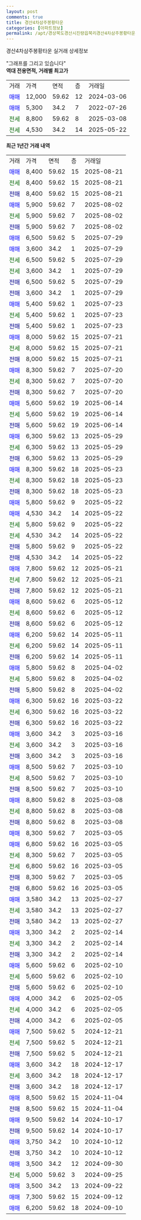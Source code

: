 ```yaml
---
layout: post
comments: true
title: 경산4차삼주봉황타운
categories: [아파트정보]
permalink: /apt/경상북도경산시진량읍북리경산4차삼주봉황타운
---
```


경산4차삼주봉황타운 실거래 상세정보

<script type="text/javascript">
  google.charts.load('current', {'packages':['line', 'corechart']});
  google.charts.setOnLoadCallback(drawChart);

  function drawChart() {
    var data = new google.visualization.DataTable();
    data.addColumn('date', '거래일');
    data.addColumn('number', "매매");
    data.addColumn('number', "전세");
    data.addColumn('number', "전매");

    data.addRows([[new Date(Date.parse("2025-08-21")), 8400, null, null], [new Date(Date.parse("2025-08-21")), null, 8400, null], [new Date(Date.parse("2025-08-21")), null, null, 8400], [new Date(Date.parse("2025-08-02")), 5900, null, null], [new Date(Date.parse("2025-08-02")), null, 5900, null], [new Date(Date.parse("2025-08-02")), null, null, 5900], [new Date(Date.parse("2025-07-29")), 6500, null, null], [new Date(Date.parse("2025-07-29")), 3600, null, null], [new Date(Date.parse("2025-07-29")), null, 6500, null], [new Date(Date.parse("2025-07-29")), null, 3600, null], [new Date(Date.parse("2025-07-29")), null, null, 6500], [new Date(Date.parse("2025-07-29")), null, null, 3600], [new Date(Date.parse("2025-07-23")), 5400, null, null], [new Date(Date.parse("2025-07-23")), null, 5400, null], [new Date(Date.parse("2025-07-23")), null, null, 5400], [new Date(Date.parse("2025-07-21")), 8000, null, null], [new Date(Date.parse("2025-07-21")), null, 8000, null], [new Date(Date.parse("2025-07-21")), null, null, 8000], [new Date(Date.parse("2025-07-20")), 8300, null, null], [new Date(Date.parse("2025-07-20")), null, 8300, null], [new Date(Date.parse("2025-07-20")), null, null, 8300], [new Date(Date.parse("2025-06-14")), 5600, null, null], [new Date(Date.parse("2025-06-14")), null, 5600, null], [new Date(Date.parse("2025-06-14")), null, null, 5600], [new Date(Date.parse("2025-05-29")), 6300, null, null], [new Date(Date.parse("2025-05-29")), null, 6300, null], [new Date(Date.parse("2025-05-29")), null, null, 6300], [new Date(Date.parse("2025-05-23")), 8300, null, null], [new Date(Date.parse("2025-05-23")), null, 8300, null], [new Date(Date.parse("2025-05-23")), null, null, 8300], [new Date(Date.parse("2025-05-22")), 5800, null, null], [new Date(Date.parse("2025-05-22")), 4530, null, null], [new Date(Date.parse("2025-05-22")), null, 5800, null], [new Date(Date.parse("2025-05-22")), null, 4530, null], [new Date(Date.parse("2025-05-22")), null, null, 5800], [new Date(Date.parse("2025-05-22")), null, null, 4530], [new Date(Date.parse("2025-05-21")), 7800, null, null], [new Date(Date.parse("2025-05-21")), null, 7800, null], [new Date(Date.parse("2025-05-21")), null, null, 7800], [new Date(Date.parse("2025-05-12")), 8600, null, null], [new Date(Date.parse("2025-05-12")), null, 8600, null], [new Date(Date.parse("2025-05-12")), null, null, 8600], [new Date(Date.parse("2025-05-11")), 6200, null, null], [new Date(Date.parse("2025-05-11")), null, 6200, null], [new Date(Date.parse("2025-05-11")), null, null, 6200], [new Date(Date.parse("2025-04-02")), 5800, null, null], [new Date(Date.parse("2025-04-02")), null, 5800, null], [new Date(Date.parse("2025-04-02")), null, null, 5800], [new Date(Date.parse("2025-03-22")), 6300, null, null], [new Date(Date.parse("2025-03-22")), null, 6300, null], [new Date(Date.parse("2025-03-22")), null, null, 6300], [new Date(Date.parse("2025-03-16")), 3600, null, null], [new Date(Date.parse("2025-03-16")), null, 3600, null], [new Date(Date.parse("2025-03-16")), null, null, 3600], [new Date(Date.parse("2025-03-10")), 8500, null, null], [new Date(Date.parse("2025-03-10")), null, 8500, null], [new Date(Date.parse("2025-03-10")), null, null, 8500], [new Date(Date.parse("2025-03-08")), 8800, null, null], [new Date(Date.parse("2025-03-08")), null, 8800, null], [new Date(Date.parse("2025-03-08")), null, null, 8800], [new Date(Date.parse("2025-03-05")), 8300, null, null], [new Date(Date.parse("2025-03-05")), 6800, null, null], [new Date(Date.parse("2025-03-05")), null, 8300, null], [new Date(Date.parse("2025-03-05")), null, 6800, null], [new Date(Date.parse("2025-03-05")), null, null, 8300], [new Date(Date.parse("2025-03-05")), null, null, 6800], [new Date(Date.parse("2025-02-27")), 3580, null, null], [new Date(Date.parse("2025-02-27")), null, 3580, null], [new Date(Date.parse("2025-02-27")), null, null, 3580], [new Date(Date.parse("2025-02-14")), 3300, null, null], [new Date(Date.parse("2025-02-14")), null, 3300, null], [new Date(Date.parse("2025-02-14")), null, null, 3300], [new Date(Date.parse("2025-02-10")), 5600, null, null], [new Date(Date.parse("2025-02-10")), null, 5600, null], [new Date(Date.parse("2025-02-10")), null, null, 5600], [new Date(Date.parse("2025-02-05")), 4000, null, null], [new Date(Date.parse("2025-02-05")), null, 4000, null], [new Date(Date.parse("2025-02-05")), null, null, 4000], [new Date(Date.parse("2024-12-21")), 7500, null, null], [new Date(Date.parse("2024-12-21")), null, 7500, null], [new Date(Date.parse("2024-12-21")), null, null, 7500], [new Date(Date.parse("2024-12-17")), 3600, null, null], [new Date(Date.parse("2024-12-17")), null, 3600, null], [new Date(Date.parse("2024-12-17")), null, null, 3600], [new Date(Date.parse("2024-11-04")), 8500, null, null], [new Date(Date.parse("2024-11-04")), null, null, 8500], [new Date(Date.parse("2024-10-17")), 9500, null, null], [new Date(Date.parse("2024-10-17")), null, null, 9500], [new Date(Date.parse("2024-10-12")), 3750, null, null], [new Date(Date.parse("2024-10-12")), null, null, 3750], [new Date(Date.parse("2024-09-30")), 3500, null, null], [new Date(Date.parse("2024-09-25")), null, 5000, null], [new Date(Date.parse("2024-09-22")), 3500, null, null], [new Date(Date.parse("2024-09-12")), 7300, null, null], [new Date(Date.parse("2024-09-10")), 6200, null, null]]);

    var options = {
      hAxis: {
        format: 'yyyy/MM/dd'
      },    
      lineWidth: 0,
      pointsVisible: true,    
      title: '최근 1년간 유형별 실거래가 분포',
      legend: { position: 'bottom' }
    };

    var formatter = new google.visualization.NumberFormat({pattern:'###,###'} );
    formatter.format(data, 1);
    formatter.format(data, 2);
    
    setTimeout(function() {
        var chart = new google.visualization.LineChart(document.getElementById('columnchart_material'));
        chart.draw(data, (options));
        document.getElementById('loading').style.display = 'none';
    }, 200);
  }
</script>


<div id="loading" style="z-index:20; display: block; margin-left: 0px">"그래프를 그리고 있습니다"</div>
<div id="columnchart_material" style="width: 95%; margin-left: 0px; display: block"></div>
<!-- contents start -->
<b>역대 전용면적, 거래별 최고가</b>
<table class="sortable">
    <tr>
      <td>거래</td>
      <td>가격</td>
      <td>면적</td>
      <td>층</td>
      <td>거래일</td>
    </tr>
        <tr>
          <td><a style="color: blue">매매</a></td>
          <td>12,000</td>
          <td>59.62</td>
          <td>12</td>
          <td>2024-03-06</td>
        </tr>            <tr>
          <td><a style="color: blue">매매</a></td>
          <td>5,300</td>
          <td>34.2</td>
          <td>7</td>
          <td>2022-07-26</td>
        </tr>        
        <tr>
              <td><a style="color: darkgreen">전세</a></td>
              <td>8,800</td>
              <td>59.62</td>
              <td>8</td>
              <td>2025-03-08</td>
            </tr>            <tr>
              <td><a style="color: darkgreen">전세</a></td>
              <td>4,530</td>
              <td>34.2</td>
              <td>14</td>
              <td>2025-05-22</td>
            </tr>        
    
</table>

<b>최근 1년간 거래 내역</b>

<table class="sortable">
    <tr>
      <td>거래</td>
      <td>가격</td>
      <td>면적</td>
      <td>층</td>
      <td>거래일</td>
    </tr>
    <tr>
      <td><a style="color: blue">매매</a></td>
      <td>8,400</td>
      <td>59.62</td>
      <td>15</td>
      <td>2025-08-21</td>
    </tr>          <tr>
      <td><a style="color: darkgreen">전세</a></td>
      <td>8,400</td>
      <td>59.62</td>
      <td>15</td>
      <td>2025-08-21</td>
    </tr>          <tr>
      <td><a style="color: darkblue">전매</a></td>
      <td>8,400</td>
      <td>59.62</td>
      <td>15</td>
      <td>2025-08-21</td>
    </tr>          <tr>
      <td><a style="color: blue">매매</a></td>
      <td>5,900</td>
      <td>59.62</td>
      <td>7</td>
      <td>2025-08-02</td>
    </tr>          <tr>
      <td><a style="color: darkgreen">전세</a></td>
      <td>5,900</td>
      <td>59.62</td>
      <td>7</td>
      <td>2025-08-02</td>
    </tr>          <tr>
      <td><a style="color: darkblue">전매</a></td>
      <td>5,900</td>
      <td>59.62</td>
      <td>7</td>
      <td>2025-08-02</td>
    </tr>          <tr>
      <td><a style="color: blue">매매</a></td>
      <td>6,500</td>
      <td>59.62</td>
      <td>5</td>
      <td>2025-07-29</td>
    </tr>          <tr>
      <td><a style="color: blue">매매</a></td>
      <td>3,600</td>
      <td>34.2</td>
      <td>1</td>
      <td>2025-07-29</td>
    </tr>          <tr>
      <td><a style="color: darkgreen">전세</a></td>
      <td>6,500</td>
      <td>59.62</td>
      <td>5</td>
      <td>2025-07-29</td>
    </tr>          <tr>
      <td><a style="color: darkgreen">전세</a></td>
      <td>3,600</td>
      <td>34.2</td>
      <td>1</td>
      <td>2025-07-29</td>
    </tr>          <tr>
      <td><a style="color: darkblue">전매</a></td>
      <td>6,500</td>
      <td>59.62</td>
      <td>5</td>
      <td>2025-07-29</td>
    </tr>          <tr>
      <td><a style="color: darkblue">전매</a></td>
      <td>3,600</td>
      <td>34.2</td>
      <td>1</td>
      <td>2025-07-29</td>
    </tr>          <tr>
      <td><a style="color: blue">매매</a></td>
      <td>5,400</td>
      <td>59.62</td>
      <td>1</td>
      <td>2025-07-23</td>
    </tr>          <tr>
      <td><a style="color: darkgreen">전세</a></td>
      <td>5,400</td>
      <td>59.62</td>
      <td>1</td>
      <td>2025-07-23</td>
    </tr>          <tr>
      <td><a style="color: darkblue">전매</a></td>
      <td>5,400</td>
      <td>59.62</td>
      <td>1</td>
      <td>2025-07-23</td>
    </tr>          <tr>
      <td><a style="color: blue">매매</a></td>
      <td>8,000</td>
      <td>59.62</td>
      <td>15</td>
      <td>2025-07-21</td>
    </tr>          <tr>
      <td><a style="color: darkgreen">전세</a></td>
      <td>8,000</td>
      <td>59.62</td>
      <td>15</td>
      <td>2025-07-21</td>
    </tr>          <tr>
      <td><a style="color: darkblue">전매</a></td>
      <td>8,000</td>
      <td>59.62</td>
      <td>15</td>
      <td>2025-07-21</td>
    </tr>          <tr>
      <td><a style="color: blue">매매</a></td>
      <td>8,300</td>
      <td>59.62</td>
      <td>7</td>
      <td>2025-07-20</td>
    </tr>          <tr>
      <td><a style="color: darkgreen">전세</a></td>
      <td>8,300</td>
      <td>59.62</td>
      <td>7</td>
      <td>2025-07-20</td>
    </tr>          <tr>
      <td><a style="color: darkblue">전매</a></td>
      <td>8,300</td>
      <td>59.62</td>
      <td>7</td>
      <td>2025-07-20</td>
    </tr>          <tr>
      <td><a style="color: blue">매매</a></td>
      <td>5,600</td>
      <td>59.62</td>
      <td>19</td>
      <td>2025-06-14</td>
    </tr>          <tr>
      <td><a style="color: darkgreen">전세</a></td>
      <td>5,600</td>
      <td>59.62</td>
      <td>19</td>
      <td>2025-06-14</td>
    </tr>          <tr>
      <td><a style="color: darkblue">전매</a></td>
      <td>5,600</td>
      <td>59.62</td>
      <td>19</td>
      <td>2025-06-14</td>
    </tr>          <tr>
      <td><a style="color: blue">매매</a></td>
      <td>6,300</td>
      <td>59.62</td>
      <td>13</td>
      <td>2025-05-29</td>
    </tr>          <tr>
      <td><a style="color: darkgreen">전세</a></td>
      <td>6,300</td>
      <td>59.62</td>
      <td>13</td>
      <td>2025-05-29</td>
    </tr>          <tr>
      <td><a style="color: darkblue">전매</a></td>
      <td>6,300</td>
      <td>59.62</td>
      <td>13</td>
      <td>2025-05-29</td>
    </tr>          <tr>
      <td><a style="color: blue">매매</a></td>
      <td>8,300</td>
      <td>59.62</td>
      <td>18</td>
      <td>2025-05-23</td>
    </tr>          <tr>
      <td><a style="color: darkgreen">전세</a></td>
      <td>8,300</td>
      <td>59.62</td>
      <td>18</td>
      <td>2025-05-23</td>
    </tr>          <tr>
      <td><a style="color: darkblue">전매</a></td>
      <td>8,300</td>
      <td>59.62</td>
      <td>18</td>
      <td>2025-05-23</td>
    </tr>          <tr>
      <td><a style="color: blue">매매</a></td>
      <td>5,800</td>
      <td>59.62</td>
      <td>9</td>
      <td>2025-05-22</td>
    </tr>          <tr>
      <td><a style="color: blue">매매</a></td>
      <td>4,530</td>
      <td>34.2</td>
      <td>14</td>
      <td>2025-05-22</td>
    </tr>          <tr>
      <td><a style="color: darkgreen">전세</a></td>
      <td>5,800</td>
      <td>59.62</td>
      <td>9</td>
      <td>2025-05-22</td>
    </tr>          <tr>
      <td><a style="color: darkgreen">전세</a></td>
      <td>4,530</td>
      <td>34.2</td>
      <td>14</td>
      <td>2025-05-22</td>
    </tr>          <tr>
      <td><a style="color: darkblue">전매</a></td>
      <td>5,800</td>
      <td>59.62</td>
      <td>9</td>
      <td>2025-05-22</td>
    </tr>          <tr>
      <td><a style="color: darkblue">전매</a></td>
      <td>4,530</td>
      <td>34.2</td>
      <td>14</td>
      <td>2025-05-22</td>
    </tr>          <tr>
      <td><a style="color: blue">매매</a></td>
      <td>7,800</td>
      <td>59.62</td>
      <td>12</td>
      <td>2025-05-21</td>
    </tr>          <tr>
      <td><a style="color: darkgreen">전세</a></td>
      <td>7,800</td>
      <td>59.62</td>
      <td>12</td>
      <td>2025-05-21</td>
    </tr>          <tr>
      <td><a style="color: darkblue">전매</a></td>
      <td>7,800</td>
      <td>59.62</td>
      <td>12</td>
      <td>2025-05-21</td>
    </tr>          <tr>
      <td><a style="color: blue">매매</a></td>
      <td>8,600</td>
      <td>59.62</td>
      <td>6</td>
      <td>2025-05-12</td>
    </tr>          <tr>
      <td><a style="color: darkgreen">전세</a></td>
      <td>8,600</td>
      <td>59.62</td>
      <td>6</td>
      <td>2025-05-12</td>
    </tr>          <tr>
      <td><a style="color: darkblue">전매</a></td>
      <td>8,600</td>
      <td>59.62</td>
      <td>6</td>
      <td>2025-05-12</td>
    </tr>          <tr>
      <td><a style="color: blue">매매</a></td>
      <td>6,200</td>
      <td>59.62</td>
      <td>14</td>
      <td>2025-05-11</td>
    </tr>          <tr>
      <td><a style="color: darkgreen">전세</a></td>
      <td>6,200</td>
      <td>59.62</td>
      <td>14</td>
      <td>2025-05-11</td>
    </tr>          <tr>
      <td><a style="color: darkblue">전매</a></td>
      <td>6,200</td>
      <td>59.62</td>
      <td>14</td>
      <td>2025-05-11</td>
    </tr>          <tr>
      <td><a style="color: blue">매매</a></td>
      <td>5,800</td>
      <td>59.62</td>
      <td>8</td>
      <td>2025-04-02</td>
    </tr>          <tr>
      <td><a style="color: darkgreen">전세</a></td>
      <td>5,800</td>
      <td>59.62</td>
      <td>8</td>
      <td>2025-04-02</td>
    </tr>          <tr>
      <td><a style="color: darkblue">전매</a></td>
      <td>5,800</td>
      <td>59.62</td>
      <td>8</td>
      <td>2025-04-02</td>
    </tr>          <tr>
      <td><a style="color: blue">매매</a></td>
      <td>6,300</td>
      <td>59.62</td>
      <td>16</td>
      <td>2025-03-22</td>
    </tr>          <tr>
      <td><a style="color: darkgreen">전세</a></td>
      <td>6,300</td>
      <td>59.62</td>
      <td>16</td>
      <td>2025-03-22</td>
    </tr>          <tr>
      <td><a style="color: darkblue">전매</a></td>
      <td>6,300</td>
      <td>59.62</td>
      <td>16</td>
      <td>2025-03-22</td>
    </tr>          <tr>
      <td><a style="color: blue">매매</a></td>
      <td>3,600</td>
      <td>34.2</td>
      <td>3</td>
      <td>2025-03-16</td>
    </tr>          <tr>
      <td><a style="color: darkgreen">전세</a></td>
      <td>3,600</td>
      <td>34.2</td>
      <td>3</td>
      <td>2025-03-16</td>
    </tr>          <tr>
      <td><a style="color: darkblue">전매</a></td>
      <td>3,600</td>
      <td>34.2</td>
      <td>3</td>
      <td>2025-03-16</td>
    </tr>          <tr>
      <td><a style="color: blue">매매</a></td>
      <td>8,500</td>
      <td>59.62</td>
      <td>7</td>
      <td>2025-03-10</td>
    </tr>          <tr>
      <td><a style="color: darkgreen">전세</a></td>
      <td>8,500</td>
      <td>59.62</td>
      <td>7</td>
      <td>2025-03-10</td>
    </tr>          <tr>
      <td><a style="color: darkblue">전매</a></td>
      <td>8,500</td>
      <td>59.62</td>
      <td>7</td>
      <td>2025-03-10</td>
    </tr>          <tr>
      <td><a style="color: blue">매매</a></td>
      <td>8,800</td>
      <td>59.62</td>
      <td>8</td>
      <td>2025-03-08</td>
    </tr>          <tr>
      <td><a style="color: darkgreen">전세</a></td>
      <td>8,800</td>
      <td>59.62</td>
      <td>8</td>
      <td>2025-03-08</td>
    </tr>          <tr>
      <td><a style="color: darkblue">전매</a></td>
      <td>8,800</td>
      <td>59.62</td>
      <td>8</td>
      <td>2025-03-08</td>
    </tr>          <tr>
      <td><a style="color: blue">매매</a></td>
      <td>8,300</td>
      <td>59.62</td>
      <td>7</td>
      <td>2025-03-05</td>
    </tr>          <tr>
      <td><a style="color: blue">매매</a></td>
      <td>6,800</td>
      <td>59.62</td>
      <td>16</td>
      <td>2025-03-05</td>
    </tr>          <tr>
      <td><a style="color: darkgreen">전세</a></td>
      <td>8,300</td>
      <td>59.62</td>
      <td>7</td>
      <td>2025-03-05</td>
    </tr>          <tr>
      <td><a style="color: darkgreen">전세</a></td>
      <td>6,800</td>
      <td>59.62</td>
      <td>16</td>
      <td>2025-03-05</td>
    </tr>          <tr>
      <td><a style="color: darkblue">전매</a></td>
      <td>8,300</td>
      <td>59.62</td>
      <td>7</td>
      <td>2025-03-05</td>
    </tr>          <tr>
      <td><a style="color: darkblue">전매</a></td>
      <td>6,800</td>
      <td>59.62</td>
      <td>16</td>
      <td>2025-03-05</td>
    </tr>          <tr>
      <td><a style="color: blue">매매</a></td>
      <td>3,580</td>
      <td>34.2</td>
      <td>13</td>
      <td>2025-02-27</td>
    </tr>          <tr>
      <td><a style="color: darkgreen">전세</a></td>
      <td>3,580</td>
      <td>34.2</td>
      <td>13</td>
      <td>2025-02-27</td>
    </tr>          <tr>
      <td><a style="color: darkblue">전매</a></td>
      <td>3,580</td>
      <td>34.2</td>
      <td>13</td>
      <td>2025-02-27</td>
    </tr>          <tr>
      <td><a style="color: blue">매매</a></td>
      <td>3,300</td>
      <td>34.2</td>
      <td>2</td>
      <td>2025-02-14</td>
    </tr>          <tr>
      <td><a style="color: darkgreen">전세</a></td>
      <td>3,300</td>
      <td>34.2</td>
      <td>2</td>
      <td>2025-02-14</td>
    </tr>          <tr>
      <td><a style="color: darkblue">전매</a></td>
      <td>3,300</td>
      <td>34.2</td>
      <td>2</td>
      <td>2025-02-14</td>
    </tr>          <tr>
      <td><a style="color: blue">매매</a></td>
      <td>5,600</td>
      <td>59.62</td>
      <td>6</td>
      <td>2025-02-10</td>
    </tr>          <tr>
      <td><a style="color: darkgreen">전세</a></td>
      <td>5,600</td>
      <td>59.62</td>
      <td>6</td>
      <td>2025-02-10</td>
    </tr>          <tr>
      <td><a style="color: darkblue">전매</a></td>
      <td>5,600</td>
      <td>59.62</td>
      <td>6</td>
      <td>2025-02-10</td>
    </tr>          <tr>
      <td><a style="color: blue">매매</a></td>
      <td>4,000</td>
      <td>34.2</td>
      <td>6</td>
      <td>2025-02-05</td>
    </tr>          <tr>
      <td><a style="color: darkgreen">전세</a></td>
      <td>4,000</td>
      <td>34.2</td>
      <td>6</td>
      <td>2025-02-05</td>
    </tr>          <tr>
      <td><a style="color: darkblue">전매</a></td>
      <td>4,000</td>
      <td>34.2</td>
      <td>6</td>
      <td>2025-02-05</td>
    </tr>          <tr>
      <td><a style="color: blue">매매</a></td>
      <td>7,500</td>
      <td>59.62</td>
      <td>5</td>
      <td>2024-12-21</td>
    </tr>          <tr>
      <td><a style="color: darkgreen">전세</a></td>
      <td>7,500</td>
      <td>59.62</td>
      <td>5</td>
      <td>2024-12-21</td>
    </tr>          <tr>
      <td><a style="color: darkblue">전매</a></td>
      <td>7,500</td>
      <td>59.62</td>
      <td>5</td>
      <td>2024-12-21</td>
    </tr>          <tr>
      <td><a style="color: blue">매매</a></td>
      <td>3,600</td>
      <td>34.2</td>
      <td>18</td>
      <td>2024-12-17</td>
    </tr>          <tr>
      <td><a style="color: darkgreen">전세</a></td>
      <td>3,600</td>
      <td>34.2</td>
      <td>18</td>
      <td>2024-12-17</td>
    </tr>          <tr>
      <td><a style="color: darkblue">전매</a></td>
      <td>3,600</td>
      <td>34.2</td>
      <td>18</td>
      <td>2024-12-17</td>
    </tr>          <tr>
      <td><a style="color: blue">매매</a></td>
      <td>8,500</td>
      <td>59.62</td>
      <td>15</td>
      <td>2024-11-04</td>
    </tr>          <tr>
      <td><a style="color: darkblue">전매</a></td>
      <td>8,500</td>
      <td>59.62</td>
      <td>15</td>
      <td>2024-11-04</td>
    </tr>          <tr>
      <td><a style="color: blue">매매</a></td>
      <td>9,500</td>
      <td>59.62</td>
      <td>14</td>
      <td>2024-10-17</td>
    </tr>          <tr>
      <td><a style="color: darkblue">전매</a></td>
      <td>9,500</td>
      <td>59.62</td>
      <td>14</td>
      <td>2024-10-17</td>
    </tr>          <tr>
      <td><a style="color: blue">매매</a></td>
      <td>3,750</td>
      <td>34.2</td>
      <td>10</td>
      <td>2024-10-12</td>
    </tr>          <tr>
      <td><a style="color: darkblue">전매</a></td>
      <td>3,750</td>
      <td>34.2</td>
      <td>10</td>
      <td>2024-10-12</td>
    </tr>          <tr>
      <td><a style="color: blue">매매</a></td>
      <td>3,500</td>
      <td>34.2</td>
      <td>12</td>
      <td>2024-09-30</td>
    </tr>          <tr>
      <td><a style="color: darkgreen">전세</a></td>
      <td>5,000</td>
      <td>59.62</td>
      <td>3</td>
      <td>2024-09-25</td>
    </tr>          <tr>
      <td><a style="color: blue">매매</a></td>
      <td>3,500</td>
      <td>34.2</td>
      <td>13</td>
      <td>2024-09-22</td>
    </tr>          <tr>
      <td><a style="color: blue">매매</a></td>
      <td>7,300</td>
      <td>59.62</td>
      <td>15</td>
      <td>2024-09-12</td>
    </tr>          <tr>
      <td><a style="color: blue">매매</a></td>
      <td>6,200</td>
      <td>59.62</td>
      <td>18</td>
      <td>2024-09-10</td>
    </tr>      </table>
<!-- contents end -->    

